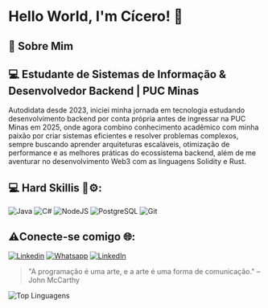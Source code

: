 # Hello World, I'm Cícero! 👋

## 🚀 Sobre Mim  
## 💻 Estudante de Sistemas de Informação & Desenvolvedor Backend | PUC Minas

Autodidata desde 2023, iniciei minha jornada em tecnologia estudando desenvolvimento backend por conta própria antes de ingressar na PUC Minas em 2025, onde agora combino conhecimento acadêmico com minha paixão por criar sistemas eficientes e resolver problemas complexos, sempre buscando aprender arquiteturas escaláveis, otimização de performance e as melhores práticas do ecossistema backend, além de me aventurar no desenvolvimento Web3 com as linguagens  Solidity e Rust.

## 💻 Hard Skillis 🚀⚙️:
![Java](https://img.shields.io/badge/Java-ED8B00?style=for-the-badge&logo=openjdk&logoColor=white)
![C#](https://img.shields.io/badge/C%23-239120?style=for-the-badge&logo=c-sharp&logoColor=white)
![NodeJS](https://img.shields.io/badge/Node%20js-339933?style=for-the-badge&logo=nodedotjs&logoColor=white)
![PostgreSQL](https://img.shields.io/badge/PostgreSQL-316192?style=for-the-badge&logo=postgresql&logoColor=white)
![Git](https://img.shields.io/badge/GIT-E44C30?style=for-the-badge&logo=git&logoColor=white)

## ⚠️Conecte-se comigo 🌐:
[![Linkedin](https://img.shields.io/badge/LinkedIn-0077B5?style=for-the-badge&logo=linkedin&logoColor=white)](https://www.linkedin.com/in/cicero-guilherme-a9473a260/)
[![Whatsapp](https://img.shields.io/badge/WhatsApp-25D366?style=for-the-badge&logo=whatsapp&logoColor=white)](https://wa.me/5531997389662)
[![LinkedIn](https://img.shields.io/badge/GitHub-100000?style=for-the-badge&logo=github&logoColor=white)](https://github.com/CiceroGGS)

 > "A programação é uma arte, e a arte é uma forma de comunicação." – John McCarthy

![Top Linguagens](https://github-readme-stats.vercel.app/api/top-langs/?username=CiceroGGS&theme=tokyonight&custom_title=Top%20%Linguagens)
